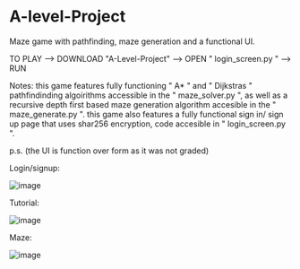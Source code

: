 # A-level-Project
Maze game with pathfinding, maze generation and a functional UI.

TO PLAY --> DOWNLOAD "A-Level-Project" --> OPEN " login_screen.py " --> RUN

Notes: this game features fully functioning " A* " and " Dijkstras " pathfindinding algoirithms accessible in the " maze_solver.py ", as well as a recursive depth first based maze generation algorithm accesible in the " maze_generate.py ". this game also features a fully functional sign in/ sign up page that uses shar256 encryption, code accesible in " login_screen.py ".

p.s. (the UI is function over form as it was not graded)

Login/signup:

![image](https://github.com/UBERCOW123/A-level-Project/assets/110287342/03070631-2501-41ce-aedf-565451d9d3cd)


Tutorial:

![image](https://github.com/UBERCOW123/A-level-Project/assets/110287342/3e6fd426-45f8-46b2-8c48-00a86cb8d4b5)


Maze:

![image](https://github.com/UBERCOW123/A-level-Project/assets/110287342/2bf998bc-f5f1-4e21-af0c-d4699c02d0d3)
